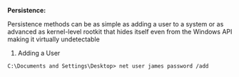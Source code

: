 **Persistence:** 

Persistence methods can be as simple as adding a user to a system or as advanced as kernel-level rootkit that hides itself even from the Windows API making it virtually undetectable

1. Adding a User 

```
C:\Documents and Settings\Desktop> net user james password /add
```



